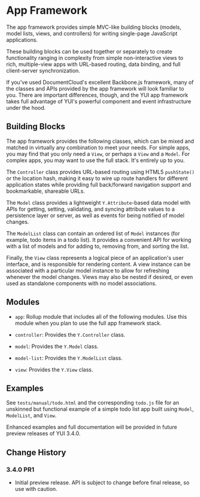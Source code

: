 App Framework
=============

The app framework provides simple MVC-like building blocks (models, model lists,
views, and controllers) for writing single-page JavaScript applications.

These building blocks can be used together or separately to create functionality
ranging in complexity from simple non-interactive views to rich, multiple-view
apps with URL-based routing, data binding, and full client-server
synchronization.

If you've used DocumentCloud's excellent Backbone.js framework, many of the
classes and APIs provided by the app framework will look familiar to you. There
are important differences, though, and the YUI app framework takes full
advantage of YUI's powerful component and event infrastructure under the hood.


Building Blocks
---------------

The app framework provides the following classes, which can be mixed and matched
in virtually any combination to meet your needs. For simple apps, you may find
that you only need a `View`, or perhaps a `View` and a `Model`. For complex
apps, you may want to use the full stack. It's entirely up to you.

The `Controller` class provides URL-based routing using HTML5 `pushState()` or
the location hash, making it easy to wire up route handlers for different
application states while providing full back/forward navigation support and
bookmarkable, shareable URLs.

The `Model` class provides a lightweight `Y.Attribute`-based data model with
APIs for getting, setting, validating, and syncing attribute values to a
persistence layer or server, as well as events for being notified of model
changes.

The `ModelList` class can contain an ordered list of `Model` instances (for
example, todo items in a todo list). It provides a convenient API for working
with a list of models and for adding to, removing from, and sorting the list.

Finally, the `View` class represents a logical piece of an application's user
interface, and is responsible for rendering content. A view instance can be
associated with a particular model instance to allow for refreshing whenever
the model changes. Views may also be nested if desired, or even used as
standalone components with no model associations.


Modules
-------

* `app`: Rollup module that includes all of the following modules. Use this
  module when you plan to use the full app framework stack.

* `controller`: Provides the `Y.Controller` class.

* `model`: Provides the `Y.Model` class.

* `model-list`: Provides the `Y.ModelList` class.

* `view`: Provides the `Y.View` class.


Examples
--------

See `tests/manual/todo.html` and the corresponding `todo.js` file for an
unskinned but functional example of a simple todo list app built using `Model`,
`ModelList`, and `View`.

Enhanced examples and full documentation will be provided in future preview
releases of YUI 3.4.0.


Change History
--------------

### 3.4.0 PR1

* Initial preview release. API is subject to change before final release, so use
  with caution.
